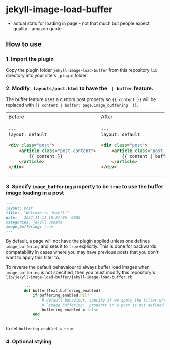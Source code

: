 # jekyll-image-load-buffer

 - actual stats for loading in page - not that much but people expect quality - amazon quote


## How to use

### 1. Import the plugin

Copy the plugin folder `jekyll-image-load-buffer` from this repository `lib` directory into your site's `_plugin` folder.

### 2. Modify `_layouts/post.html` to have the ` | buffer` feature.

The buffer feature uses a custom post property so `{{ content }}` will be replaced with  `{{ content | buffer: page.image_buffering  }}`.

<table>
<tr>
<td> Before </td> <td> After </td>
</tr>
<tr>
<td>


```html
---
layout: default
---
<div class="post">
    <article class="post-content">
        {{ content }}
    </article>
</div>
```

</td>
<td>
    
```html
---
layout: default
---
<div class="post">
    <article class="post-content">
        {{ content | buffer: page.image_buffering  }}
    </article>
</div>
```
</td>
</tr>
</table>

### 3. Specify `image_buffering` property to be `true` to use the buffer image loading in a post

```markdown
---
layout: post
title:  "Welcome to Jekyll!"
date:   2022-11-11 16:27:06 -0600
categories: jekyll update
image_buffering: true
---
```
By default, a page will not have the plugin applied unless one defines `image_buffering` and sets it to `true` explicitly. This is done for backwards compatability in cases where you may have previous posts that you don't want to apply this filter to.

To reverse the default behavaiour to always buffer load images when `image_buffering` is not specified, then you must modify this repository's `lib/jekyll-image-load-buffer/jekyll-image-load-buffer.rb` 
```ruby
        ...
        def buffer(text,buffering_enabled)
            if buffering_enabled.nil?
                # default behaviour. specify if we apply the filter when
                # `image_buffering:` property in a post is not defined
                buffering_enabled = false
            end
            ...
```
to set `buffering_enabled = true`. 


### 4. Optional styling
